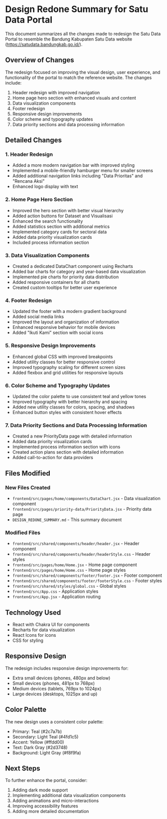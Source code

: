 # Design Redone Summary for Satu Data Portal

This document summarizes all the changes made to redesign the Satu Data Portal to resemble the Bandung Kabupaten Satu Data website (https://satudata.bandungkab.go.id/).

## Overview of Changes

The redesign focused on improving the visual design, user experience, and functionality of the portal to match the reference website. The changes include:

1. Header redesign with improved navigation
2. Home page hero section with enhanced visuals and content
3. Data visualization components
4. Footer redesign
5. Responsive design improvements
6. Color scheme and typography updates
7. Data priority sections and data processing information

## Detailed Changes

### 1. Header Redesign

- Added a more modern navigation bar with improved styling
- Implemented a mobile-friendly hamburger menu for smaller screens
- Added additional navigation links including "Data Prioritas" and "Rencana Aksi"
- Enhanced logo display with text

### 2. Home Page Hero Section

- Improved the hero section with better visual hierarchy
- Added action buttons for Dataset and Visualisasi
- Enhanced the search functionality
- Added statistics section with additional metrics
- Implemented category cards for sectoral data
- Added data priority visualization cards
- Included process information section

### 3. Data Visualization Components

- Created a dedicated DataChart component using Recharts
- Added bar charts for category and year-based data visualization
- Implemented pie charts for priority data distribution
- Added responsive containers for all charts
- Created custom tooltips for better user experience

### 4. Footer Redesign

- Updated the footer with a modern gradient background
- Added social media links
- Improved the layout and organization of information
- Enhanced responsive behavior for mobile devices
- Added "Ikuti Kami" section with social icons

### 5. Responsive Design Improvements

- Enhanced global CSS with improved breakpoints
- Added utility classes for better responsive control
- Improved typography scaling for different screen sizes
- Added flexbox and grid utilities for responsive layouts

### 6. Color Scheme and Typography Updates

- Updated the color palette to use consistent teal and yellow tones
- Improved typography with better hierarchy and spacing
- Added new utility classes for colors, spacing, and shadows
- Enhanced button styles with consistent hover effects

### 7. Data Priority Sections and Data Processing Information

- Created a new PriorityData page with detailed information
- Added data priority visualization cards
- Implemented process information section with icons
- Created action plans section with detailed information
- Added call-to-action for data providers

## Files Modified

### New Files Created
- `frontend/src/pages/home/components/DataChart.jsx` - Data visualization component
- `frontend/src/pages/priority-data/PriorityData.jsx` - Priority data page
- `DESIGN_REDONE_SUMMARY.md` - This summary document

### Modified Files
- `frontend/src/shared/components/header/header.jsx` - Header component
- `frontend/src/shared/components/header/headerStyle.css` - Header styles
- `frontend/src/pages/home/Home.jsx` - Home page component
- `frontend/src/pages/home/Home.css` - Home page styles
- `frontend/src/shared/components/footer/footer.jsx` - Footer component
- `frontend/src/shared/components/footer/footerStyle.css` - Footer styles
- `frontend/src/shared/styles/global.css` - Global styles
- `frontend/src/App.css` - Application styles
- `frontend/src/App.jsx` - Application routing

## Technology Used

- React with Chakra UI for components
- Recharts for data visualization
- React Icons for icons
- CSS for styling

## Responsive Design

The redesign includes responsive design improvements for:
- Extra small devices (phones, 480px and below)
- Small devices (phones, 481px to 768px)
- Medium devices (tablets, 769px to 1024px)
- Large devices (desktops, 1025px and up)

## Color Palette

The new design uses a consistent color palette:
- Primary: Teal (#2c7a7b)
- Secondary: Light Teal (#4fd1c5)
- Accent: Yellow (#ffdd00)
- Text: Dark Gray (#2d3748)
- Background: Light Gray (#f8f9fa)

## Next Steps

To further enhance the portal, consider:
1. Adding dark mode support
2. Implementing additional data visualization components
3. Adding animations and micro-interactions
4. Improving accessibility features
5. Adding more detailed documentation